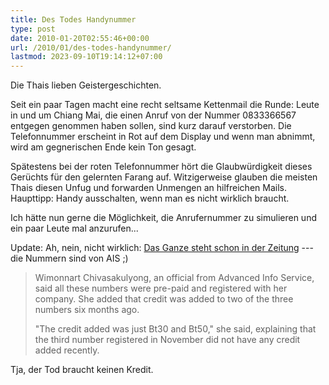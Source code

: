 ```yaml
---
title: Des Todes Handynummer
type: post
date: 2010-01-20T02:55:46+00:00
url: /2010/01/des-todes-handynummer/
lastmod: 2023-09-10T19:14:12+07:00
---
```

Die Thais lieben Geistergeschichten.

Seit ein paar Tagen macht eine recht seltsame Kettenmail die Runde: Leute in und um Chiang Mai, die einen Anruf von der Nummer 0833366567 entgegen genommen haben sollen, sind kurz darauf verstorben. Die Telefonnummer erscheint in Rot auf dem Display und wenn man abnimmt, wird am gegnerischen Ende kein Ton gesagt.

Spätestens bei der roten Telefonnummer hört die Glaubwürdigkeit dieses Gerüchts für den gelernten Farang auf. Witzigerweise glauben die meisten Thais diesen Unfug und forwarden Unmengen an hilfreichen Mails. Haupttipp: Handy ausschalten, wenn man es nicht wirklich braucht.

Ich hätte nun gerne die Möglichkeit, die Anrufernummer zu simulieren und ein paar Leute mal anzurufen...

Update: Ah, nein, nicht wirklich: [Das Ganze steht schon in der Zeitung][1] --- die Nummern sind von <span class="caps">AIS</span> ;)

> Wimonnart Chivasakulyong, an official from Advanced Info Service, said all these numbers were pre-paid and registered with her company. She added that credit was added to two of the three numbers six months ago.
>
> "The credit added was just Bt30 and Bt50," she said, explaining that the third number registered in November did not have any credit added recently.

Tja, der Tod braucht keinen Kredit.

 [1]: http://www.nationmultimedia.com/home/2010/01/21/national/Rumours-of-killing-phone-calls-rife-in-Lampang-30120747.html
